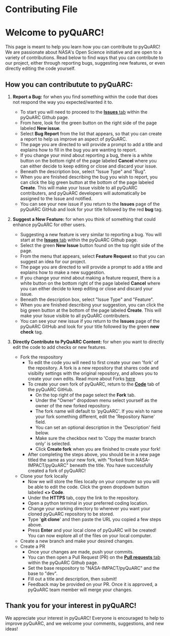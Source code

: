 # Contributing File

# Welcome to pyQuARC!
This page is meant to help you learn how you can contribute to pyQuARC! We are passionate about NASA's Open Science initiative and are open to a variety of contributions. Read below to find ways that you can contribute to our project, either through reporting bugs, suggesting new features, or even directly editing the code yourself. 

## How you can contributute to pyQuARC:

1. **Report a Bug:** for when you find something within the code that does not respond the way you expected/wanted it to.
   * To start you will need to proceed to the [**Issues** tab](https://github.com/NASA-IMPACT/pyQuARC/issues) within the pyQuARC Github page. 
   * From here, look for the green button on the right side of the page labeled **New issue**. 
   * Select **Bug Report** from the list that appears, so that you can create a report to help us improve an aspect of pyQuARC.
   * The page you are directed to will provide a prompt to add a title and explains how to fill in the bug you are wanting to report. 
   * If you change your mind about reporting a bug, there is a white button on the bottom right of the page labeled **Cancel** where you can either decide to keep editing or close and discard your issue.
   * Beneath the description box, select "Issue Type" and "Bug".
   * When you are finished describing the bug you wish to report, you can click the big green button at the bottom of the page labeled **Create**. This will make your Issue visible to all pyQuARC contributers, and pyQuARC developers will automatically be assigned to the Issue and notified.
   * You can see your new issue if you return to the **Issues** page of the pyQuARC GitHub and look for your title followed by the red __bug__ tag. 

2. **Suggest a New Feature:** for when you think of something that could enhance pyQuARC for other users.
   * Suggesting a new feature is very similar to reporting a bug. You will start at the [**Issues** tab](https://github.com/NASA-IMPACT/pyQuARC/issues) within the pyQuARC Github page. 
   * Select the green **New Issue** button found on the top right side of the page.
   * From the menu that appears, select **Feature Request** so that you can suggest an idea for our project.
   * The page you are directed to will provide a prompt to add a title and explains how to make a new suggestion. 
   * If you change your mind about making a feature request, there is a white button on the bottom right of the page labeled **Cancel** where you can either decide to keep editing or close and discard your issue.
   * Beneath the description box, select "Issue Type" and "Feature".
   * When you are finished describing your suggestion, you can click the big green button at the bottom of the page labeled **Create**. This will make your Issue visible to all pyQuARC contributers.
   * You can see your new issue if you return to the **Issues** page of the pyQuARC GitHub and look for your title followed by the green __new check__ tag. 

3. **Directly Contribute to PyQuARC Content:** for when you want to directly edit the code to add checks or new features.
   * Fork the respository
      * To edit the code you will need to first create your own 'fork' of the repository. A fork is a new repository that shares code and visibilty settings with the original repository, and allows you to create your own edits. Read more about Forks [here](https://docs.github.com/en/pull-requests/collaborating-with-pull-requests/working-with-forks/fork-a-repo)
      * To create your own fork of pyQuARC, return to the [**Code**](https://github.com/NASA-IMPACT/pyQuARC) tab of the pyQuARC GitHub.
        * On the top right of the page select the **Fork** tab. 
        * Under the "Owner" dropdown menu select yourself as the owner of the new forked repository.
        * The fork name will default to 'pyQuARC'. If you wish to name your fork something different, edit the 'Repository Name' field. 
        * You can set an optional description in the 'Description' field below.
        * Make sure the checkbox next to 'Copy the master branch only' is selected.
        * Click **Create fork** when you are finished to create your fork!
      * After completing the steps above, you should be in a new page titled the same as your new fork, with "forked from NASA-IMPACT/pyQuARC" beneath the title. You have successfully created a fork of pyQuARC!
   * Clone your fork locally 
      * Now we will store the files locally on your computer so you will be able to edit the code. Click the green dropdown button labeled **<> Code**. 
      * Under the **HTTPS** tab, copy the link to the repository. 
      * Open a python terminal in your preferred coding location.
      * Change your working directory to wherever you want your cloned pyQuARC repository to be stored.
      * Type '__git clone__' and then paste the URL you copied a few steps above. 
      * Press **Enter** and your local clone of pyQuARC will be created! You can now explore all of the files on your local computer.
   * Create a new branch and make your desired changes.
   * Create a PR
      * Once your changes are made, push your commits.
      * You can then open a Pull Request (PR) on the [**Pull requests** tab](https://github.com/NASA-IMPACT/pyQuARC/pulls) within the pyQuARC Github page.
      * Set the base respository to "NASA-IMPACT/pyQuARC" and the base to "dev".
      * Fill out a title and description, then submit!
      * Feedback may be provided on your PR. Once it is approved, a pyQuARC team member will merge your changes. 

## Thank you for your interest in pyQuARC!
We appreciate your interest in pyQuARC! Everyone is encouraged to help to improve pyQuARC, and we welcome your comments, suggestions, and new ideas!




